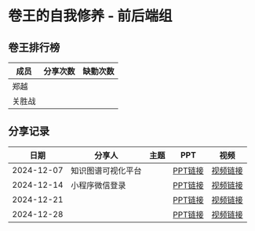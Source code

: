 # 卷王的自我修养 - 前后端组

## 卷王排行榜

| 成员   | 分享次数 | 缺勤次数 |
|------|------|------|
| 郑越  |   |      |
| 关胜战  |   |      |

## 分享记录

| 日期 | 分享人 | 主题  | PPT   | 视频   |
|------------|------------|------------|------------|------------|
| 2024-12-07 | 知识图谱可视化平台  |   | [PPT链接](https://github.com/Matrix-King-Studio/The-King-of-Involution/raw/master/Web/)  | [视频链接]() |
| 2024-12-14 | 小程序微信登录  |   | [PPT链接](https://github.com/Matrix-King-Studio/The-King-of-Involution/raw/master/Web/)  | [视频链接]() |
| 2024-12-21 |   |   | [PPT链接](https://github.com/Matrix-King-Studio/The-King-of-Involution/raw/master/Web/)  | [视频链接]() |
| 2024-12-28 |   |   | [PPT链接](https://github.com/Matrix-King-Studio/The-King-of-Involution/raw/master/Web/)  | [视频链接]() |
